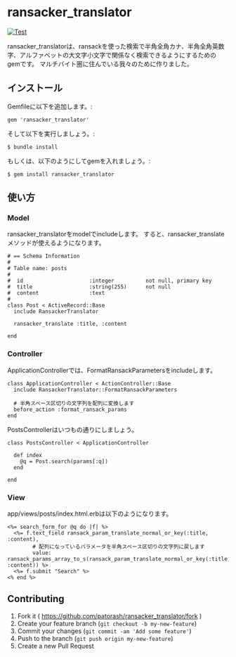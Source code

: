 # ransacker_translator

[![Test](https://github.com/patorash/ransacker_translator/actions/workflows/test.yml/badge.svg)](https://github.com/patorash/ransacker_translator/actions/workflows/test.yml)

ransacker_translatorは、ransackを使った検索で半角全角カナ、半角全角英数字、アルファベットの大文字小文字で関係なく検索できるようにするためのgemです。
マルチバイト圏に住んでいる我々のために作りました。

## インストール

Gemfileに以下を追加します。:

    gem 'ransacker_translator'

そして以下を実行しましょう。:

    $ bundle install

もしくは、以下のようにしてgemを入れましょう。:

    $ gem install ransacker_translator

## 使い方

### Model

ransacker_translatorをmodelでincludeします。
すると、ransacker_translateメソッドが使えるようになります。

    # == Schema Information
    #
    # Table name: posts
    #
    #  id                     :integer          not null, primary key
    #  title                  :string(255)      not null
    #  content                :text
    #
    class Post < ActiveRecord::Base
      include RansackerTranslator
      
      ransacker_translate :title, :content
      
    end

### Controller

ApplicationControllerでは、FormatRansackParametersをincludeします。

    class ApplicationController < ActionController::Base
      include RansackerTranslator::FormatRansackParameters
      
      # 半角スペース区切りの文字列を配列に変換します
      before_action :format_ransack_params
    end

PostsControllerはいつもの通りにしましょう。

    class PostsController < ApplicationController
      
      def index
        @q = Post.search(params[:q])
      end
      
    end

### View

app/views/posts/index.html.erbは以下のようになります。

    <%= search_form_for @q do |f| %>
      <%= f.text_field ransack_param_translate_normal_or_key(:title, :content),
            # 配列になっているパラメータを半角スペース区切りの文字列に戻します
            value: ransack_params_array_to_s(ransack_param_translate_normal_or_key(:title, :content)) %>
      <%= f.submit "Search" %>
    <% end %>



## Contributing

1. Fork it ( https://github.com/patorash/ransacker_translator/fork )
2. Create your feature branch (`git checkout -b my-new-feature`)
3. Commit your changes (`git commit -am 'Add some feature'`)
4. Push to the branch (`git push origin my-new-feature`)
5. Create a new Pull Request
